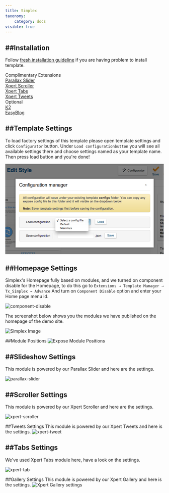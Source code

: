 ```yaml
---
title: Simplex
taxonomy:
    category: docs
visible: true
---
```


##Installation
----------
Follow [fresh installation guideline](http://www.themexpert.com/documentation/expose-framework/getting-started) if you are having problem to install template.


<div class="row">
	<div class="col-md-6">
		<div class="panel panel-primary">
  <!-- Default panel contents -->
  <div class="panel-heading">Complimentary Extensions</div>

  <!-- List group -->
  <div class="list-group">
    <div><a class="list-group-item" href="http://www.themexpert.com/joomla-extensions/parallax-slider">Parallax Slider</a></div>
    <div><a class="list-group-item" href="http://www.themexpert.com/joomla-extensions/xpert-scroller">Xpert Scroller</a></div>
    <div><a class="list-group-item" href="http://www.themexpert.com/joomla-extensions/xpert-tabss">Xpert Tabs</a></div>
    <div><a class="list-group-item" href="http://www.themexpert.com/joomla-extensions/xpert-tweets">Xpert Tweets</a></div>
  </div>
</div>
	</div>
	<div class="col-md-6">
		<div class="panel panel-default">
  <!-- Default panel contents -->
  <div class="panel-heading">Optional</div>
  <!-- List group -->
  <div class="list-group">
    <div><a  class="list-group-item" href="http://getk2.org/">K2</a></div>
   <div><a  class="list-group-item" href="http://stackideas.com/easyblog.html">EasyBlog</a></div>
  </div>
</div>
	</div>
</div>

##Template Settings
----------
To load factory settings of this template please open template settings and click `Configurator` button. Under `Load configurationbutton` you will see all available settings there and choose settings named as your template name. Then press load button and you're done!

![Sample Image](load-configuration.png)

##Homepage Settings
----------
Simplex's Homepage fully based on modules, and we turned on component disable for the Homepage, to do this go to
```Extensions → Template Manager → Tx_Simplex → Advance```
And turn on ```Component Disable``` option and enter your Home page menu id.

![component-disable](component-disable.jpg)


The screenshot below shows you the modules we have published on the homepage of the demo site.

![Simplex Image](home.jpg)

##Module Positions
![Expose Module Positions](positions_map.jpg)

##Slideshow Settings
----------
This module is powered by our Parallax Slider and here are the settings.

![parallax-slider](parallax-slider.png)

##Scroller Settings
----------
This module is powered by our Xpert Scroller and here are the settings.

![xpert-scroller](xpert-scroller.png)

##Tweets Settings
This module is powered by our Xpert Tweets and here is the settings.
![xpert-tweet](xpert-tweet.png)


##Tabs Settings
----------
We've used Xpert Tabs module here, have a look on the settings.

![xpert-tab](xpert-tab.png)

##Gallery Settings
This module is powered by our Xpert Gallery and here is the settings.
![Xpert Gallery settings](xpert-gallery.png)

